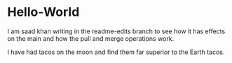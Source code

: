 # Hello-World

I am saad khan writing in the readme-edits branch to see how it has effects on the main and how the pull and merge operations work.

I have had tacos on the moon and find them far superior to the Earth tacos.
